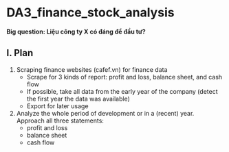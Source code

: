 # DA3_finance_stock_analysis

**Big question: Liệu công ty X có đáng để đầu tư?**

## I. Plan

1.  Scraping finance websites (cafef.vn) for finance data
    -   Scrape for 3 kinds of report: profit and loss, balance sheet, and cash flow
    -   If possible, take all data from the early year of the company (detect the first year the data was available)
    -   Export for later usage
2.  Analyze the whole period of development or in a (recent) year. Approach all three statements:
    -   profit and loss
    -   balance sheet
    -   cash flow
